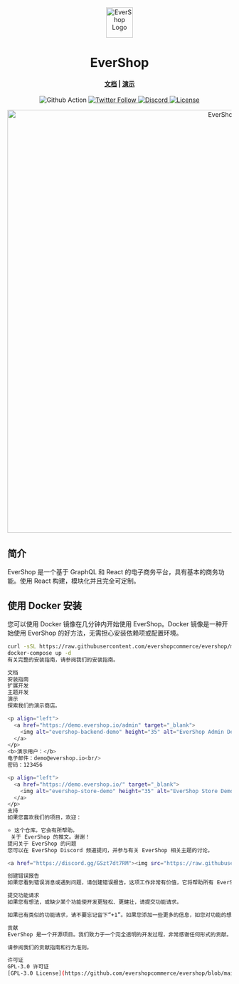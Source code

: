<p>&nbsp;&nbsp;&nbsp;&nbsp;&nbsp;&nbsp;</p>
<p align="center">
<img width="60" height="68" alt="EverShop Logo" src="https://evershop.io/img/logo.png"/>
</p>
<p align="center">
  <h1 align="center">EverShop</h1>
</p>
<h4 align="center">
    <a href="https://evershop.io/docs/development/getting-started/introduction">文档</a> |
    <a href="https://demo.evershop.io/">演示</a>
</h4>

<p align="center">
  <img src="https://github.com/nodeonline/nodejscart/actions/workflows/build.yml/badge.svg" alt="Github Action">
  <a href="https://twitter.com/evershopjs">
    <img alt="Twitter Follow" src="https://img.shields.io/twitter/follow/evershopjs?style=social">
  </a>
  <a href="https://discord.gg/GSzt7dt7RM">
    <img src="https://img.shields.io/discord/757179260417867879?label=discord" alt="Discord">
  </a>
  <a href="https://opensource.org/licenses/GPL-3.0">
    <img src="https://img.shields.io/badge/License-GPLv3-blue.svg" alt="License">
  </a>
</p>

<p align="center">
<img alt="EverShop" width="950" src="https://raw.githubusercontent.com/evershopcommerce/evershop/dev/.github/images/banner.png"/>
</p>

## 简介

EverShop 是一个基于 GraphQL 和 React 的电子商务平台，具有基本的商务功能。使用 React 构建，模块化并且完全可定制。

## 使用 Docker 安装

您可以使用 Docker 镜像在几分钟内开始使用 EverShop。Docker 镜像是一种开始使用 EverShop 的好方法，无需担心安装依赖项或配置环境。

```bash
curl -sSL https://raw.githubusercontent.com/evershopcommerce/evershop/main/docker-compose.yml > docker-compose.yml
docker-compose up -d
有关完整的安装指南，请参阅我们的安装指南。

文档
安装指南
扩展开发
主题开发
演示
探索我们的演示商店。

<p align="left">
  <a href="https://demo.evershop.io/admin" target="_blank">
    <img alt="evershop-backend-demo" height="35" alt="EverShop Admin Demo" src="https://raw.githubusercontent.com/evershopcommerce/evershop/dev/.github/images/evershop-admin-demo.png"/>
  </a>
</p>
<b>演示用户：</b>
电子邮件：demo@evershop.io<br/>
密码：123456

<p align="left">
  <a href="https://demo.evershop.io/" target="_blank">
    <img alt="evershop-store-demo" height="35" alt="EverShop Store Demo" src="https://raw.githubusercontent.com/evershopcommerce/evershop/dev/.github/images/evershop-store-front-demo.png"/>
  </a>
</p>
支持
如果您喜欢我们的项目，欢迎：

⭐ 这个仓库。它会有所帮助。
 关于 EverShop 的推文。谢谢！
提问关于 EverShop 的问题
您可以在 EverShop Discord 频道提问，并参与有关 EverShop 相关主题的讨论。

<a href="https://discord.gg/GSzt7dt7RM"><img src="https://raw.githubusercontent.com/evershopcommerce/evershop/dev/.github/images/discord_banner_github.svg" /></a>

创建错误报告
如果您看到错误消息或遇到问题，请创建错误报告。这项工作非常有价值，它将帮助所有 EverShop 用户。

提交功能请求
如果您有想法，或缺少某个功能使开发更轻松、更健壮，请提交功能请求。

如果已有类似的功能请求，请不要忘记留下“+1”。如果您添加一些更多的信息，如您对功能的想法和愿景，您的评论将受到热烈欢迎 :)

贡献
EverShop 是一个开源项目。我们致力于一个完全透明的开发过程，非常感谢任何形式的贡献。无论您是帮助我们修复错误，提出新功能，改进文档，还是宣传 EverShop - 我们都非常欢迎您成为 EverShop 社区的一员。

请参阅我们的贡献指南和行为准则。

许可证
GPL-3.0 许可证
[GPL-3.0 License](https://github.com/evershopcommerce/evershop/blob/main/LICENSE)